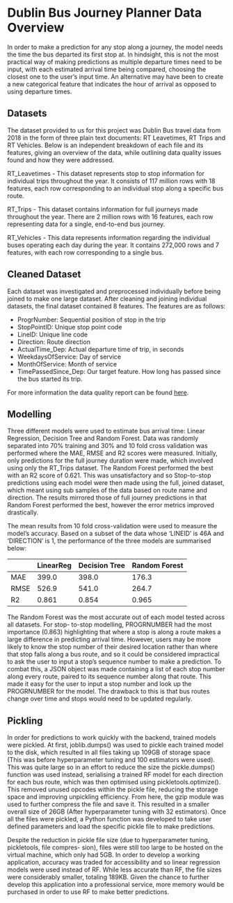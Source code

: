 # Dublin Bus Journey Planner Data Overview

In order to make a prediction for any stop along a journey, the model needs the time the bus departed its first stop at. In hindsight, this is not the most practical way of making predictions as multiple departure times need to be input, with each estimated arrival time being compared, choosing the closest one to the user’s input time. An alternative may have been to create a new categorical feature that indicates the hour of arrival as opposed to using departure times.

## Datasets 

The dataset provided to us for this project was Dublin Bus travel data from 2018 in the form of three plain text documents: RT Leavetimes, RT Trips and RT Vehicles. Below is an independent breakdown of each file and its features, giving an overview of the data, while outlining data quality issues found and how they were addressed.

RT_Leavetimes - This dataset represents stop to stop information for individual trips throughout the year. It consists of 117 million rows with 18 features, each row corresponding to an individual stop along a specific bus route. 
 
RT_Trips - This dataset contains information for full journeys made throughout the year. There are 2 million rows with 16 features, each row representing data for a single, end-to-end bus journey.

RT_Vehicles - This data represents information regarding the individual buses operating each day during the year. It contains 272,000 rows and 7 features, with each row corresponding to a single bus.

## Cleaned Dataset

Each dataset was investigated and preprocessed individually before being joined to make one large dataset. After cleaning and joining individual datasets, the final dataset contained 8 features. The features are as follows:
- ProgrNumber: Sequential position of stop in the trip
- StopPointID: Unique stop point code
- LineID: Unique line code
- Direction: Route direction
- ActualTime_Dep: Actual departure time of trip, in seconds
- WeekdaysOfService: Day of service
- MonthOfService: Month of service
- TimePassedSince_Dep: Our target feature. How long has passed since the bus started its trip.

For more information the data quality report can be found [here](Data_Quality_Report.pdf).

## Modelling

Three different models were used to estimate bus arrival time: Linear Regression, Decision Tree and Random Forest. Data was randomly separated into 70% training and 30% and 10 fold cross validation was performed where the MAE, RMSE and R2 scores were measured. Initially, only predictions for the full journey duration were made, which involved using only the RT_Trips dataset. The Random Forest performed the best with an R2 score of 0.621. This was unsatisfactory and so Stop-to-stop predictions using each model were then made using the full, joined dataset, which meant using sub samples of the data based on route name and direction. The results mirrored those of full journey predictions in that Random Forest performed the best, however the error metrics improved drastically. 

The mean results from 10 fold cross-validation were used to measure the model’s accuracy. Based on a subset of the data whose ‘LINEID’ is 46A and ‘DIRECTION’ is 1, the performance of the three models are summarised below:

|     | LinearReg | Decision Tree | Random Forest |
| --- | --- | --- | --- |
| MAE | 399.0 | 398.0| 176.3 |              
| RMSE | 526.9 | 541.0 | 264.7 |              
| R2 | 0.861 | 0.854 | 0.965 |              

The Random Forest was the most accurate out of each model tested across all datasets. For stop- to-stop modelling, PROGRNUMBER had the most importance (0.863) highlighting that where a stop is along a route makes a large difference in predicting arrival time. However, users may be more likely to know the stop number of their desired location rather than where that stop falls along a bus route, and so it could be considered impractical to ask the user to input a stop’s sequence number to make a prediction. To combat this, a JSON object was made containing a list of each stop number along every route, paired to its sequence number along that route. This made it easy for the user to input a stop number and look up the PROGRNUMBER for the model. The drawback to this is that bus routes change over time and stops would need to be updated regularly.

## Pickling

In order for predictions to work quickly with the backend, trained models were pickled. At first, joblib.dumps() was used to pickle each trained model to the disk, which resulted in all files taking up 109GB of storage space (This was before hyperparameter tuning and 100 estimators were used). This was quite large so in an effort to reduce the size the pickle.dumps() function was used instead, serialising a trained RF model for each direction for each bus route, which was then optimised using pickletools.optimize(). This removed unused opcodes within the pickle file, reducing the storage space and improving unpickling efficiency. From here, the gzip module was used to further compress the file and save it. This resulted in a smaller overall size of 26GB (After hyperparameter tuning with 32 estimators). Once all the files were pickled, a Python function was developed to take user defined parameters and load the specific pickle file to make predictions.

Despite the reduction in pickle file size (due to hyperparameter tuning, pickletools, file compres- sion), files were still too large to be hosted on the virtual machine, which only had 5GB. In order to develop a working application, accuracy was traded for accessibility and so linear regression models were used instead of RF. While less accurate than RF, the file sizes were considerably smaller, totaling 189KB. Given the chance to further develop this application into a professional service, more memory would be purchased in order to use RF to make better predictions.